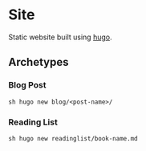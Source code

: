 # Site

Static website built using [hugo](https://gohugo.io).

## Archetypes

### Blog Post

```sh hugo new blog/<post-name>/```

### Reading List

```sh hugo new readinglist/book-name.md```

